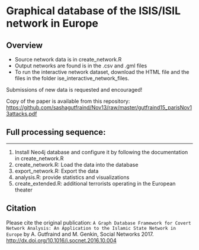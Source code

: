 # Graphical database of the ISIS/ISIL network in Europe

## Overview
* Source network data is in create_network.R
* Output networks are found is in the .csv and .gml files
* To run the interactive network dataset, download the HTML file and the files in the folder ise_interactive_network_files.

Submissions of new data is requested and encouraged!

Copy of the paper is available from this repository:
https://github.com/sashagutfraind/Nov13/raw/master/gutfraind15_parisNov13attacks.pdf 

## Full processing sequence:

---------------------------
1.  Install Neo4j database and configure it by following the documentation in create_network.R
2.  create_network.R: Load the data into the database
3.  export_network.R: Export the data
4.  analysis.R:       provide statistics and visualizations
5.  create_extended.R: additional terrorists operating in the European theater


## Citation
Please cite the original publication:
```A Graph Database Framework for Covert Network Analysis: An Application to the Islamic State Network in Europe``` 
by A. Gutfraind and M. Genkin, Social Networks 2017.  http://dx.doi.org/10.1016/j.socnet.2016.10.004

